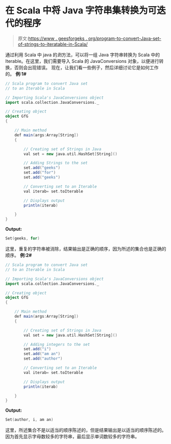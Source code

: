 # 在 Scala 中将 Java 字符串集转换为可迭代的程序

> 原文:[https://www . geesforgeks . org/program-to-convert-Java-set-of-strings-to-iteratable-in-Scala/](https://www.geeksforgeeks.org/program-to-convert-java-set-of-strings-to-an-iterable-in-scala/)

通过利用 Scala 中 java 的*到*方法，可以将一组 Java 字符串转换为 Scala 中的 Iterable。在这里，我们需要导入 Scala 的 JavaConversions 对象，以便进行转换，否则会出现错误。
现在，让我们看一些例子，然后详细讨论它是如何工作的。
**例:1#**

```scala
// Scala program to convert Java set
// to an Iterable in Scala

// Importing Scala's JavaConversions object
import scala.collection.JavaConversions._

// Creating object
object GfG
{ 

    // Main method
    def main(args:Array[String])
    {

        // Creating set of Strings in Java
        val set = new java.util.HashSet[String]()

        // Adding Strings to the set
        set.add("geeks")
        set.add("for")
        set.add("geeks")

        // Converting set to an Iterable
        val iterab= set.toIterable

        // Displays output
        println(iterab)

    }
}
```

**Output:**

```scala
Set(geeks, for)

```

这里，重复的字符串被消除，结果输出是正确的顺序，因为所述的集合也是正确的顺序。
**例:2#**

```scala
// Scala program to convert Java set
// to an Iterable in Scala

// Importing Scala's JavaConversions object
import scala.collection.JavaConversions._

// Creating object
object GfG
{ 

    // Main method
    def main(args:Array[String])
    {

        // Creating set of Strings in Java
        val set = new java.util.HashSet[String]()

        // Adding integers to the set
        set.add("i")
        set.add("am an")
        set.add("author")

        // Converting set to an Iterable
        val iterab= set.toIterable

        // Displays output
        println(iterab)

    }
}
```

**Output:**

```scala
Set(author, i, am an)

```

这里，所述集合不是以适当的顺序陈述的，但是结果输出是以适当的顺序陈述的。因为首先显示字母数较多的字符串，最后显示单词数较多的字符串。